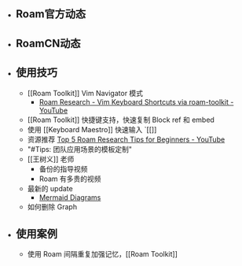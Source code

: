 - ## Roam官方动态
- ## RoamCN动态
- ## 使用技巧
    - [[Roam Toolkit]] Vim Navigator 模式
        - [Roam Research - Vim Keyboard Shortcuts via roam-toolkit - YouTube](https://www.youtube.com/watch?v=ZxtT05CjOyo&feature=youtu.be)
    - [[Roam Toolkit]] 快捷键支持，快速复制 Block ref 和 embed
    - 使用 [[Keyboard Maestro]] 快速输入 `[[]]
    - 资源推荐 [Top 5 Roam Research Tips for Beginners - YouTube](https://www.youtube.com/watch?v=b2Q5bAhtV9Y)
    - "#Tips: 团队应用场景的模板定制"
    - [[王树义]] 老师
        - 备份的指导视频
        - Roam 有多贵的视频
    - 最新的 update
        - [Mermaid Diagrams](https://roamresearch.com/#/app/help/page/kw78QlSZ6)
    - 如何删除 Graph
- ## 使用案例
    - 使用 Roam 间隔重复加强记忆，[[Roam Toolkit]]
